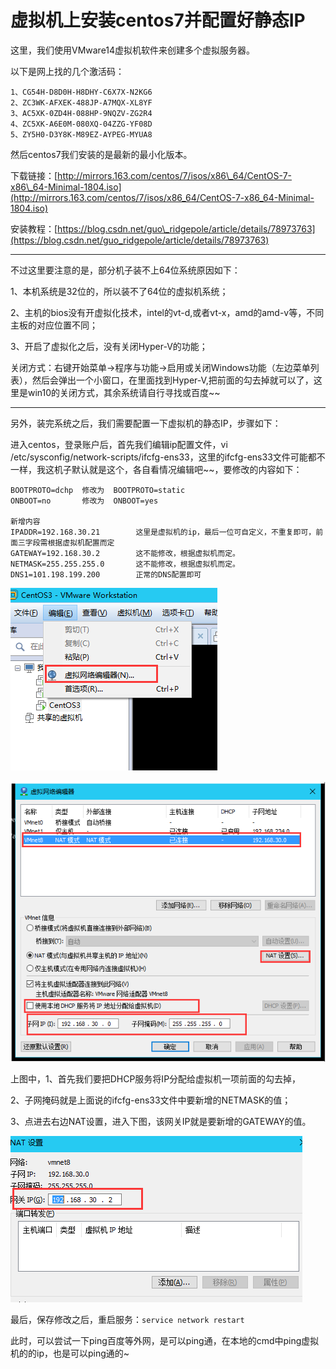 # 虚拟机上安装centos7并配置好静态IP

这里，我们使用VMware14虚拟机软件来创建多个虚拟服务器。

以下是网上找的几个激活码：

```
1、CG54H-D8D0H-H8DHY-C6X7X-N2KG6
2、ZC3WK-AFXEK-488JP-A7MQX-XL8YF
3、AC5XK-0ZD4H-088HP-9NQZV-ZG2R4
4、ZC5XK-A6E0M-080XQ-04ZZG-YF08D
5、ZY5H0-D3Y8K-M89EZ-AYPEG-MYUA8
```

然后centos7我们安装的是最新的最小化版本。

下载链接：[http://mirrors.163.com/centos/7/isos/x86\_64/CentOS-7-x86\_64-Minimal-1804.iso](http://mirrors.163.com/centos/7/isos/x86_64/CentOS-7-x86_64-Minimal-1804.iso)

安装教程：[https://blog.csdn.net/guo\_ridgepole/article/details/78973763](https://blog.csdn.net/guo_ridgepole/article/details/78973763)

---

不过这里要注意的是，部分机子装不上64位系统原因如下：

1、本机系统是32位的，所以装不了64位的虚拟机系统；

2、主机的bios没有开虚拟化技术，intel的vt-d,或者vt-x，amd的amd-v等，不同主板的对应位置不同；

3、开启了虚拟化之后，没有关闭Hyper-V的功能；

关闭方式：右键开始菜单→程序与功能→启用或关闭Windows功能（左边菜单列表），然后会弹出一个小窗口，在里面找到Hyper-V,把前面的勾去掉就可以了，这里是win10的关闭方式，其余系统请自行寻找或百度~~

---

另外，装完系统之后，我们需要配置一下虚拟机的静态IP，步骤如下：

进入centos，登录账户后，首先我们编辑ip配置文件，vi /etc/sysconfig/network-scripts/ifcfg-ens33，这里的ifcfg-ens33文件可能都不一样，我这机子默认就是这个，各自看情况编辑吧~~，要修改的内容如下：

```
BOOTPROTO=dchp  修改为  BOOTPROTO=static
ONBOOT=no       修改为  ONBOOT=yes

新增内容
IPADDR=192.168.30.21        这里是虚拟机的ip，最后一位可自定义，不重复即可，前面三字段需根据虚拟机配置而定
GATEWAY=192.168.30.2        这不能修改，根据虚拟机而定。
NETMASK=255.255.255.0       这不能修改，根据虚拟机而定。
DNS1=101.198.199.200        正常的DNS配置即可
```

![](/assets/centos.png)

![](/assets/vmware.png)

上图中，1、首先我们要把DHCP服务将IP分配给虚拟机一项前面的勾去掉，

2、子网掩码就是上面说的ifcfg-ens33文件中要新增的NETMASK的值；

3、点进去右边NAT设置，进入下图，该网关IP就是要新增的GATEWAY的值。

![](/assets/vmware1.png)

最后，保存修改之后，重启服务：`service network restart`

此时，可以尝试一下ping百度等外网，是可以ping通，在本地的cmd中ping虚拟机的的ip，也是可以ping通的~

